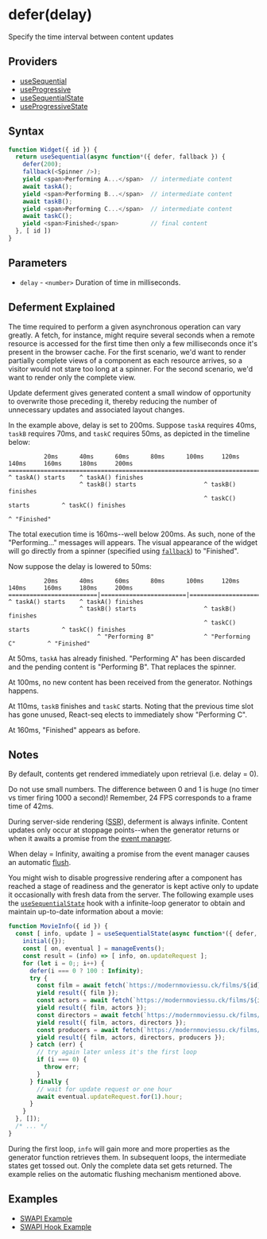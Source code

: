 # defer(delay)

Specify the time interval between content updates

## Providers

* [useSequential](useSequential.md)
* [useProgressive](useProgressive.md)
* [useSequentialState](useSequentialState.md)
* [useProgressiveState](useProgressiveState.md)

## Syntax

```js
function Widget({ id }) {
  return useSequential(async function*({ defer, fallback }) {
    defer(200);
    fallback(<Spinner />);
    yield <span>Performing A...</span>  // intermediate content
    await taskA();
    yield <span>Performing B...</span>  // intermediate content
    await taskB();
    yield <span>Performing C...</span>  // intermediate content
    await taskC();
    yield <span>Finished</span>         // final content
  }, [ id ])
}
```

## Parameters

* `delay` - `<number>` Duration of time in milliseconds.

## Deferment Explained

The time required to perform a given asynchronous operation can vary greatly. A fetch, for instance, might require
several seconds when a remote resource is accessed for the first time then only a few milliseconds once it's
present in the browser cache. For the first scenario, we'd want to render partially complete views of a
component as each resource arrives, so a visitor would not stare too long at a spinner. For the second scenario, we'd
want to render only the complete view.

Update deferment gives generated content a small window of opportunity to overwrite those preceding it, thereby
reducing the number of unnecessary updates and associated layout changes.

In the example above, delay is set to 200ms. Suppose `taskA` requires 40ms, `taskB` requires 70ms, and
`taskC` requires 50ms, as depicted in the timeline below:

```
          20ms      40ms      60ms      80ms      100ms     120ms     140ms     160ms     180ms     200ms
====================================================================================================
^ taskA() starts    ^ taskA() finishes
                    ^ taskB() starts                   ^ taskB() finishes
                                                       ^ taskC() starts         ^ taskC() finishes
                                                                                ^ "Finished"
```

The total execution time is 160ms--well below 200ms. As such, none of the "Performing..." messages will appears.
The visual appearance of the widget will go directly from a spinner (specified using [`fallback`](./fallback.md))
to "Finished".

Now suppose the delay is lowered to 50ms:

```
          20ms      40ms      60ms      80ms      100ms     120ms     140ms     160ms     180ms     200ms
=========================|========================|========================|========================
^ taskA() starts    ^ taskA() finishes
                    ^ taskB() starts                   ^ taskB() finishes
                                                       ^ taskC() starts         ^ taskC() finishes
                         ^ "Performing B"              ^ "Performing C"         ^ "Finished"
```

At 50ms, `taskA` has already finished. "Performing A" has been discarded and the pending content is "Performing B".
That replaces the spinner.

At 100ms, no new content has been received from the generator. Nothings happens.

At 110ms, `taskB` finishes and `taskC` starts. Noting that the previous time slot has gone unused, React-seq
elects to immediately show "Performing C".

At 160ms, "Finished" appears as before.

## Notes

By default, contents get rendered immediately upon retrieval (i.e. delay = 0).

Do not use small numbers. The difference between 0 and 1 is huge (no timer vs timer firing 1000 a second)!
Remember, 24 FPS corresponds to a frame time of 42ms.

During server-side rendering ([SSR](./settings.md)), deferment is always infinite. Content updates only occur at
stoppage points--when the generator returns or when it awaits a promise from the [event manager](./manageEvents.md).

When delay = Infinity, awaiting a promise from the event manager causes an automatic [flush](./flush.md).

You might wish to disable progressive rendering after a component has reached a stage of readiness and the
generator is kept active only to update it occasionally with fresh data from the server. The following example uses
the [`useSequentialState`](./useSequentialState.md) hook with a infinite-loop generator to obtain and
maintain up-to-date information about a movie:

```js
function MovieInfo({ id }) {
  const [ info, update ] = useSequentialState(async function*({ defer, initial, manageEvents, signal }) {
    initial({});
    const [ on, eventual ] = manageEvents();
    const result = (info) => [ info, on.updateRequest ];
    for (let i = 0;; i++) {
      defer(i === 0 ? 100 : Infinity);
      try {
        const film = await fetch(`https://modernmoviessu.ck/films/${id}`, { signal });
        yield result({ film });
        const actors = await fetch(`https://modernmoviessu.ck/films/${id}/actors/`, { signal });
        yield result({ film, actors });
        const directors = await fetch(`https://modernmoviessu.ck/films/${id}/directors/`, { signal });
        yield result({ film, actors, directors });
        const producers = await fetch(`https://modernmoviessu.ck/films/${id}/producers/`, { signal });
        yield result({ film, actors, directors, producers });
      } catch (err) {
        // try again later unless it's the first loop
        if (i === 0) {
          throw err;
        }
      } finally {
        // wait for update request or one hour
        await eventual.updateRequest.for(1).hour;
      }
    }
  }, []);
  /* ... */
}
```

During the first loop, `info` will gain more and more properties as the generator function retrieves them. In
subsequent loops, the intermediate states get tossed out. Only the complete data set gets returned. The example
relies on the automatic flushing mechanism mentioned above.

## Examples

* [SWAPI Example](../examples/swapi/README.md)
* [SWAPI Hook Example](../examples/swapi-hook/README.md)
